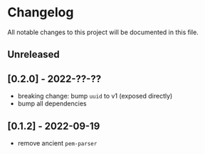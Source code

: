 # Changelog

All notable changes to this project will be documented in this file.

## Unreleased

## [0.2.0] - 2022-??-??

- breaking change: bump `uuid` to v1 (exposed directly)
- bump all dependencies

## [0.1.2] - 2022-09-19

- remove ancient `pem-parser`

